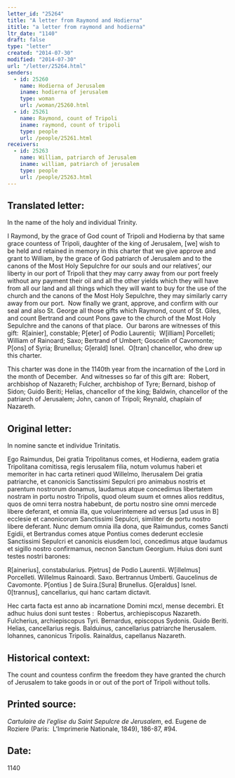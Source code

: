 ```yaml
---
letter_id: "25264"
title: "A letter from Raymond and Hodierna"
ititle: "a letter from raymond and hodierna"
ltr_date: "1140"
draft: false
type: "letter"
created: "2014-07-30"
modified: "2014-07-30"
url: "/letter/25264.html"
senders:
  - id: 25260
    name: Hodierna of Jerusalem
    iname: hodierna of jerusalem
    type: woman
    url: /woman/25260.html
  - id: 25261
    name: Raymond, count of Tripoli
    iname: raymond, count of tripoli
    type: people
    url: /people/25261.html
receivers:
  - id: 25263
    name: William, patriarch of Jerusalem
    iname: william, patriarch of jerusalem
    type: people
    url: /people/25263.html
---
```

<h2> Translated letter:</h2><p class="Bodytext31">In the name of the holy and individual Trinity.</p><p class="Bodytext31">I Raymond, by the grace of God count of Tripoli and Hodierna by that same grace countess of Tripoli, daughter of the king of Jerusalem, [we] wish to be held and retained in memory in this charter that we give approve and grant to William, by the grace of God patriarch of Jerusalem and to the canons of the Most Holy Sepulchre for our souls and our relatives’, our liberty in our port of Tripoli that they may carry away from our port freely without any payment their oil and all the other yields which they will have from all our land and all things which they will want to buy for the use of the church and the canons of the Most Holy Sepulchre, they may similarly carry away from our port.&nbsp; Now finally we grant, approve, and confirm with our seal and also St. George all those gifts which Raymond, count of St. Giles, and count Bertrand and count Pons gave to the church of the Most Holy Sepulchre and the canons of that place.&nbsp; Our barons are witnesses of this gift:&nbsp; R[ainier], constable; P[eter] of Podio Laurentii;&nbsp; W[illiam] Porcelleti; William of Rainoard; Saxo; Bertrand of Umbert; Goscelin of Cavomonte; P[ons] of Syria; Brunellus; G[erald] Isnel.&nbsp; O[tran] chancellor, who drew up this charter.&nbsp;</p><p class="Bodytext31">This charter was done in the 1140th year from the incarnation of the Lord in the month of December.&nbsp; And witnesses so far of this gift are:&nbsp; Robert, archbishop of Nazareth; Fulcher, archbishop of Tyre; Bernard, bishop of Sidon; Guido Beriti; Helias, chancellor of the king; Baldwin, chancellor of the patriarch of Jerusalem; John, canon of Tripoli; Reynald, chaplain of Nazareth.</p><h2 class="mt-4"> Original letter:</h2><p class="Bodytext31">In nomine sancte et individue Trinitatis.</p><p class="Bodytext31">Ego Raimundus, Dei gratia Tripolitanus comes, et Hodierna, eadem gratia Tripolitana comitissa, regis Ierusalem filia, notum volumus haberi et memoriter in hac carta retineri quod Willelmo, Iherusalem Dei gratia patriarche, et canonicis Sanctissimi Sepulcri pro animabus nostris et parentum nostrorum donamus, laudamus atque concedimus libertatem nostram in portu nostro Tripolis, quod oleum suum et omnes alios redditus, quos de omni terra nostra habebunt, de portu nostro sine omni mercede libere deferant, et omnia illa, que voluerintemere ad versus [ad usus in B] ecclesie et canonicorum Sanctissimi Sepulcri, similiter de portu nostro libere deferant. Nunc demum omnia illa dona, que Raimundus, comes Sancti Egidii, et Bertrandus comes atque Pon­tius comes dederunt ecclesie Sanctissimi Sepulcri et canonicis eiusdem loci, concedimus atque laudamus et sigillo nostro confirmamus, necnon Sanctum Georgium. Huius doni sunt testes nostri barones:</p><p class="Bodytext31">R[ainerius], constabularius. Pjetrus] de Podio Laurentii. W[illelmus] Porcelleti. Willelmus Rainoardi. Saxo. Bertrannus Umberti. Gaucelinus de Cavomonte. P[ontius ] de Suira.[Sura] Brunellus. G[eraldus] Isnel. 0[trannus], cancellarius, qui hanc cartam dictavit.</p><p>Hec carta facta est anno ab incarnatione Domini mcxl, mense decembri. Et adhuc huius doni sunt testes :&nbsp; Robertus, archiepiscopus Nazareth. Fulcherius, archiepiscopus Tyri. Bernardus, episcopus Sydonis. Guido Beriti. Helias, cancellarius regis. Balduinus, cancellarius patriarche Iherusalem. lohannes, canonicus Tripolis. Rainaldus, capellanus Nazareth.</p><h2 class="mt-4"> Historical context:</h2><p>The count and countess confirm the freedom they have granted the church of Jerusalem to take goods in or out of the port of Tripoli without tolls.</p><h2 class="mt-4"> Printed source:</h2><p><i>Cartulaire de l’eglise du Saint Sepulcre de Jerusalem</i>, ed. Eugene de Roziere (Paris:&nbsp; L’Imprimerie Nationale, 1849), 186-87, #94.</p><h2 class="mt-4"> Date:</h2>1140
